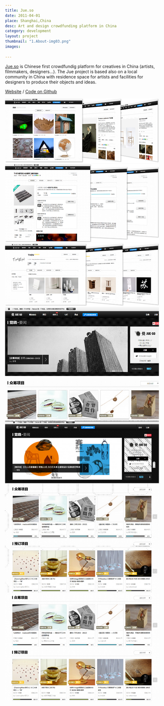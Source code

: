 ```yaml
---
title: Jue.so
date: 2011-04-01
place: Shanghai,China
desc: Art and design crowdfunding platform in China
category: development
layout: project
thumbnail: "1.About-img03.png"
images:

---
```

[Jue.so](http://jue.so) is Chinese first crowdfundig platform for creatives in China (artists, filmmakers, designers...). The Jue project is based also on a local community in China with residence space for artists and facilities for designers to produce their objects and ideas.

[Website](http://jue.so) / [Code on Github](https://github.com/clemsos/jueso)

![](1.About-img03.png)
![](2.About-img01.png)
![](3.About-img02.png)
![](0120130320125306846.jpg)
![](featured_24812_805x0_proportion.jpg)
![](thumb.png)
